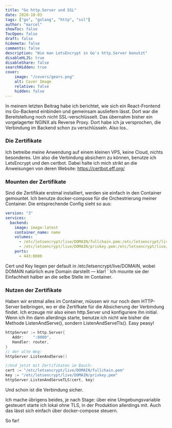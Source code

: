 ```yaml
---
title: "Go http.Server und SSL"
date: 2020-10-03
tags: ["go", "golang", "http", "ssl"]
author: "marcel"
showToc: false
TocOpen: false
draft: false
hidemeta: false
comments: false
description: "Wie man LetsEncrypt in Go's http.Server benutzt"
disableHLJS: true
disableShare: false
searchHidden: true
cover:
    image: "/covers/gears.png"
    alt: Cover Image
    relative: false
    hidden: false
---
```


In meinem letzten Beitrag habe ich berichtet, wie sich ein React-Frontend ins Go-Backend einbinden und gemeinsam ausliefern lässt. 
Dort war die Bereitstellung noch nicht SSL-verschlüsselt. Das übernahm bisher ein vorgelagerter NGINX als Reverse Proxy. 
Dort habe ich ja versprochen, die Verbindung im Backend schon zu verschlüsseln. Also los..

### Die Zertifikate

Ich betreibe meine Anwendung auf einem kleinen VPS, keine Cloud, nichts besonderes. 
Um also die Verbindung absichern zu können, benutze ich LetsEncrypt und den certbot. 
Dabei halte ich mich strikt an die Anweisungen von deren Website: https://certbot.eff.org/

### Mounten der Zertifikate

Sind die Zertifikate erstmal installiert, werden sie einfach in den Container gemountet. 
Ich benutze docker-compose für die Orchestrierung meiner Container. Die entsprechende Config sieht so aus:

```yaml
version: "3"
services:
  backend:
    image: image:latest
    container_name: name
    volumes:
      - /etc/letsencrypt/live/DOMAIN/fullchain.pem:/etc/letsencrypt/live/DOMAIN/fullchain.pem
      - /etc/letsencrypt/live/DOMAIN/privkey.pem:/etc/letsencrypt/live/DOMAIN/privkey.pem
    ports:
      - 443:8000
```

Cert und Key liegen per default in /etc/letsencrypt/live/DOMAIN, wobei DOMAIN natürlich eure Domain darstellt — klar! `
Ich mounte sie der Einfachheit halber an die selbe Stelle im Container.

### Nutzen der Zertifikate

Haben wir erstmal alles im Container, müssen wir nur noch dem HTTP-Server beibringen, wo er die Zertifkate für die 
Absicherung der Verbindung findet. Ich erzeuge mir also einen http.Server und konfiguriere ihn initial. 
Wenn ich ihn dann allerdings starte, benutze ich nicht wie bisher die Methode ListenAndServe(), 
sondern ListenAndServeTls(). Easy peasy!

```go
httpServer := http.Server{
   Addr:    ":8000",
   Handler: router,
}
// der alte Weg:
httpServer.ListenAndServe()

//Und jetzt mit Zertifikaten im Bauch:
cert := "/etc/letsencrypt/live/DOMAIN/fullchain.pem"
key := "/etc/letsencrypt/live/DOMAIN/privkey.pem"
httpServer.ListenAndServeTLS(cert, key)
```

Und schon ist die Verbindung sicher.

Ich mache übrigens beides, je nach Stage: über eine Umgebungsvariable gesteuert starte ich lokal ohne TLS, 
in der Produktion allerdings mit. Auch das lässt sich einfach über docker-compose steuern.

So far!
